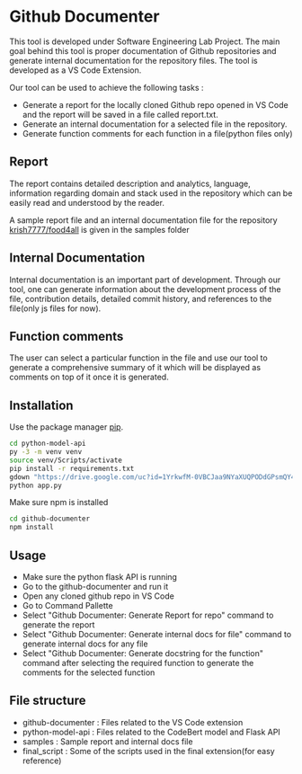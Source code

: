 # Github Documenter

This tool is developed under Software Engineering Lab Project. The main goal behind this tool is proper documentation of Github repositories and generate internal documentation for the repository files. The tool is developed as a VS Code Extension. 

Our tool can be used to achieve the following tasks :

- Generate a report for the locally cloned Github repo opened in VS Code and the report will be saved in a file called report.txt. 
- Generate an internal documentation for a selected file in the repository.
- Generate function comments for each function in a file(python files only)

## Report
The report contains detailed description and analytics, language, information regarding domain and stack used in the repository which can be easily read and understood by the reader.

A sample report file and an internal documentation file for the repository [krish7777/food4all](https://github.com/krish7777/food4all) is given in the samples folder

## Internal Documentation
Internal documentation is an important part of development. Through our tool, one can generate information about the development process of the file, contribution details, detailed commit history, and references to the file(only js files for now).

## Function comments

The user can select a particular function in the file and use our tool to generate a comprehensive summary of it which will be displayed as comments on top of it once it is generated.

## Installation

Use the package manager [pip](https://pip.pypa.io/en/stable/).

```bash
cd python-model-api
py -3 -m venv venv
source venv/Scripts/activate
pip install -r requirements.txt
gdown "https://drive.google.com/uc?id=1YrkwfM-0VBCJaa9NYaXUQPODdGPsmQY4" -O server/pytorch_model.bin
python app.py 
```
Make sure npm is installed
```bash
cd github-documenter
npm install
```

## Usage

- Make sure the python flask API is running
- Go to the github-documenter and run it
- Open any cloned github repo in VS Code
- Go to Command Pallette
- Select "Github Documenter: Generate Report for repo" command to generate the report
- Select "Github Documenter: Generate internal docs for file" command to generate internal docs for any file
- Select "Github Documenter: Generate docstring for the function" command after selecting the required function to generate the comments for the selected function

## File structure

- github-documenter : Files related to the VS Code extension
- python-model-api  : Files related to the CodeBert model and Flask API
- samples : Sample report and internal docs file
- final_script : Some of the scripts used in the final extension(for easy reference)
